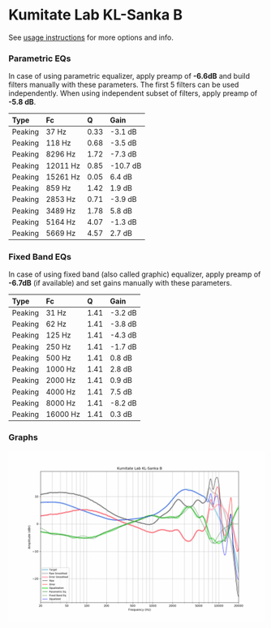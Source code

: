 # Kumitate Lab KL-Sanka B
See [usage instructions](https://github.com/jaakkopasanen/AutoEq#usage) for more options and info.

### Parametric EQs
In case of using parametric equalizer, apply preamp of **-6.6dB** and build filters manually
with these parameters. The first 5 filters can be used independently.
When using independent subset of filters, apply preamp of **-5.8 dB**.

| Type    | Fc       |    Q | Gain     |
|:--------|:---------|:-----|:---------|
| Peaking | 37 Hz    | 0.33 | -3.1 dB  |
| Peaking | 118 Hz   | 0.68 | -3.5 dB  |
| Peaking | 8296 Hz  | 1.72 | -7.3 dB  |
| Peaking | 12011 Hz | 0.85 | -10.7 dB |
| Peaking | 15261 Hz | 0.05 | 6.4 dB   |
| Peaking | 859 Hz   | 1.42 | 1.9 dB   |
| Peaking | 2853 Hz  | 0.71 | -3.9 dB  |
| Peaking | 3489 Hz  | 1.78 | 5.8 dB   |
| Peaking | 5164 Hz  | 4.07 | -1.3 dB  |
| Peaking | 5669 Hz  | 4.57 | 2.7 dB   |

### Fixed Band EQs
In case of using fixed band (also called graphic) equalizer, apply preamp of **-6.7dB**
(if available) and set gains manually with these parameters.

| Type    | Fc       |    Q | Gain    |
|:--------|:---------|:-----|:--------|
| Peaking | 31 Hz    | 1.41 | -3.2 dB |
| Peaking | 62 Hz    | 1.41 | -3.8 dB |
| Peaking | 125 Hz   | 1.41 | -4.3 dB |
| Peaking | 250 Hz   | 1.41 | -1.7 dB |
| Peaking | 500 Hz   | 1.41 | 0.8 dB  |
| Peaking | 1000 Hz  | 1.41 | 2.8 dB  |
| Peaking | 2000 Hz  | 1.41 | 0.9 dB  |
| Peaking | 4000 Hz  | 1.41 | 7.5 dB  |
| Peaking | 8000 Hz  | 1.41 | -8.2 dB |
| Peaking | 16000 Hz | 1.41 | 0.3 dB  |

### Graphs
![](./Kumitate%20Lab%20KL-Sanka%20B.png)